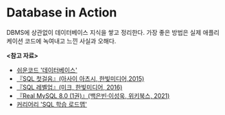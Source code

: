 # Database in Action

DBMS에 상관없이 데이터베이스 지식을 쌓고 정리한다. 가장 좋은 방법은 실제 애플리케이션 코드에 녹여내고 느낀 사실과 오해다.

**<참고 자료>**

- [쉬운코드 '데이터베이스'](https://youtube.com/playlist?list=PLcXyemr8ZeoREWGhhZi5FZs6cvymjIBVe&si=i3sEDGxrRdUnVCtU)
- [『SQL 첫걸음』(아사이 아츠시, 한빛미디어,2015)](https://product.kyobobook.co.kr/detail/S000001057649)
- [『SQL 레벨업』(미크, 한빛미디어, 2016)](https://product.kyobobook.co.kr/detail/S000001057669)
- [『Real MySQL 8.0 (1권)』(백은빈·이성욱, 위키북스, 2021)](https://product.kyobobook.co.kr/detail/S000001766482)
- [커리어리 'SQL 학습 로드맵'](https://careerly.co.kr/comments/110776?utm_campaign=user-share)

